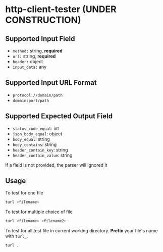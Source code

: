 # http-client-tester (UNDER CONSTRUCTION)

## Supported Input Field
- `method:` string, **required**
- `url:` string, **required**
- `header:` object
- `input_data:` any

## Supported Input URL Format
- `protocol://domain/path`
- `domain:port/path`

## Supported Expected Output Field
- `status_code_equal`: int
- `json_body_equal`: object
- `body_equal`: string
- `body_contains`: string
- `header_contain_key`: string
- `header_contain_value`: string

If a field is not provided, the parser will ignored it

## Usage

To test for one file
```bash
turl <filename>
```

To test for multiple choice of file
```bash
turl <filename> <filename2>
```

To test for all test file in current working directory.
**Prefix** your file's name with `turl_`.
```bash
turl .
```
